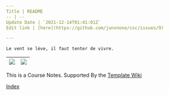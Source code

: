 ```yaml
---
Title | README
-- | --
Update Date | `2021-12-14T01:41:01Z`
Edit link | [here](https://github.com/junxnone/csc/issues/9)

---
```

`Le vent se lève, ‌‍‍‌‍​‌‌‍​‍‌‌‌‌​‌‌‍‍‍​‌‍‍‍‍​‌‍‍‍‍​‌‍‍‌‍​‌‌‍​‍‍‌‌‌​‌‌‍‍‍​‌‌‌‍‍​‌‍‍‍‍​‌‍‍‌‍​‌‌‍​‌‌‌‌‍​‌‌‍‌​‍‌‌‌‌​‍‍‍‍‍​‍‍‍​‍‌​‌​‌‌‌​‌‌‌‌​‌‌‍il faut tenter de vivre.`

[![](https://img.shields.io/badge/%2B-Create%20New%20Item-brightgreen)](https://github.com/junxnone/csc/issues/new)  | [![](https://img.shields.io/badge/%2B-Edit%20Sidebar%20-brightgreen)](https://github.com/junxnone/csc/issues/9)
-- | --

This is a Course Notes. Supported By the [Template Wiki](https://junxnone.github.io/twiki/#/)




[Index](_sidebar.md ':include')
